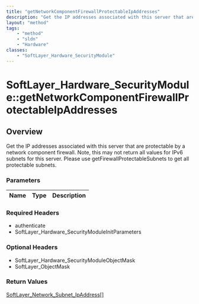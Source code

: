```yaml
---
title: "getNetworkComponentFirewallProtectableIpAddresses"
description: "Get the IP addresses associated with this server that are protectable by a network component firewall. Note, this may no... "
layout: "method"
tags:
    - "method"
    - "sldn"
    - "Hardware"
classes:
    - "SoftLayer_Hardware_SecurityModule"
---
```

# SoftLayer_Hardware_SecurityModule::getNetworkComponentFirewallProtectableIpAddresses
## Overview 
Get the IP addresses associated with this server that are protectable by a network component firewall. Note, this may not return all values for IPv6 subnets for this server. Please use getFirewallProtectableSubnets to get all protectable subnets. 

### Parameters 
|Name | Type | Description |
| --- | --- | --- |


### Required Headers
* authenticate
* SoftLayer_Hardware_SecurityModuleInitParameters

### Optional Headers
* SoftLayer_Hardware_SecurityModuleObjectMask
* SoftLayer_ObjectMask

### Return Values
<a href='/reference/datatypes/SoftLayer_Network_Subnet_IpAddress'>SoftLayer_Network_Subnet_IpAddress[] </a>
